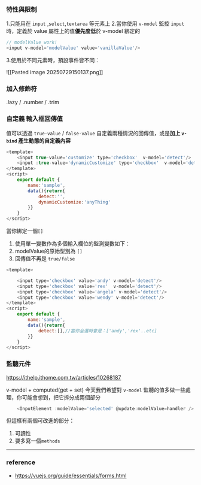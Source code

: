 ### 特性與限制

1.只能用在 `input` ,`select`,`textarea` 等元素上
2.當你使用 `v-model` 監控 `input` 時，定義於 value 屬性上的值**優先度低**於 v-model 綁定的

```js
// modelValue work!
<input v-model='modelValue' value='vanillaValue'/>
```

3.使用於不同元素時，預設事件皆不同：

![[Pasted image 20250729150137.png]]


### 加入修飾符

.lazy / .number / .trim



### 自定義 輸入框回傳值

值可以透過 `true-value` / `false-value` 自定義兩種情況的回傳值，或是**加上 `v-bind` 產生動態的自定義內容**
```js
<template>
	<input true-value='customize' type='checkbox'  v-model='detect'/>
	<input :true-value='dynamicCustomize' type='checkbox'  v-model='detect'/>
</template>
<script>
	export default {
		name:'sample',
		data(){return{
			detect:'',
			dynamicCustomize:'anyThing'
		}}
	}
</script>
```

當你綁定一個`[]`
1. 使用單一變數作為多個輸入欄位的監測變數如下：
2. modelValue的原始型別為 `[]` 
3. 回傳值不再是 `true/false`
```js
<template>

	<input type='checkbox' value='andy' v-model='detect'/>
	<input type='checkbox' value='rex'  v-model='detect'/>
	<input type='checkbox' value='angela' v-model='detect'/>
	<input type='checkbox' value='wendy' v-model='detect'/>
</template>
<script>
	export default {
		name:'sample',
		data(){return{
			detect:[],//當你全選時會是：['andy','rex'..etc]
		}}
	}
</script>
```


### 監聽元件
https://ithelp.ithome.com.tw/articles/10268187

v-model + computed(get + set)
今天我們希望對 `v-model` 監聽的值多做一些處理，你可能會想到，把它拆分成兩個部分
```js
	<InputElement :modelValue='selected' @update:modelValue=handler />
```

但這樣有兩個可改進的部分：
1. 可讀性
2. 要多寫一個`methods`


---

### reference

- https://vuejs.org/guide/essentials/forms.html